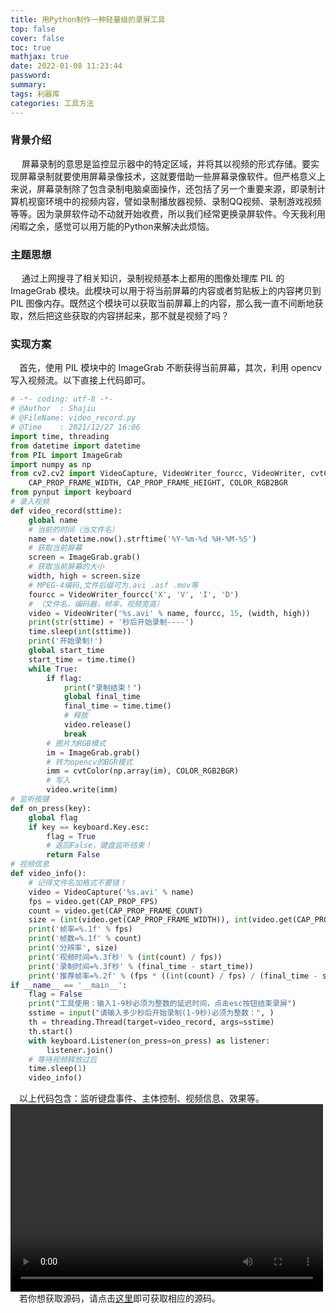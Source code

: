```yaml
---
title: 用Python制作一种轻量级的录屏工具
top: false
cover: false
toc: true
mathjax: true
date: 2022-01-08 11:23:44
password:
summary:
tags: 利器库
categories: 工具方法
---
```

### 背景介绍
&emsp; 屏幕录制的意思是监控显示器中的特定区域，并将其以视频的形式存储。要实现屏幕录制就要使用屏幕录像技术，这就要借助一些屏幕录像软件。但严格意义上来说，屏幕录制除了包含录制电脑桌面操作，还包括了另一个重要来源，即录制计算机视窗环境中的视频内容，譬如录制播放器视频、录制QQ视频、录制游戏视频等等。因为录屏软件动不动就开始收费，所以我们经常更换录屏软件。今天我利用闲暇之余，感觉可以用万能的Python来解决此烦恼。

### 主题思想
&emsp; 通过上网搜寻了相关知识，录制视频基本上都用的图像处理库 PIL 的 ImageGrab 模块。此模块可以用于将当前屏幕的内容或者剪贴板上的内容拷贝到 PIL 图像内存。既然这个模块可以获取当前屏幕上的内容，那么我一直不间断地获取，然后把这些获取的内容拼起来，那不就是视频了吗？
### 实现方案
&emsp;首先，使用 PIL 模块中的 ImageGrab 不断获得当前屏幕，其次，利用 opencv 写入视频流。以下直接上代码即可。
``` python
# -*- coding: utf-8 -*-
# @Author  : Shajiu
# @FileName: video_record.py
# @Time    : 2021/12/27 16:06
import time, threading
from datetime import datetime
from PIL import ImageGrab
import numpy as np
from cv2.cv2 import VideoCapture, VideoWriter_fourcc, VideoWriter, cvtColor, CAP_PROP_FPS, CAP_PROP_FRAME_COUNT, \
    CAP_PROP_FRAME_WIDTH, CAP_PROP_FRAME_HEIGHT, COLOR_RGB2BGR
from pynput import keyboard
# 录入视频
def video_record(sttime):
    global name
    # 当前的时间（当文件名）
    name = datetime.now().strftime('%Y-%m-%d %H-%M-%S')
    # 获取当前屏幕
    screen = ImageGrab.grab()
    # 获取当前屏幕的大小
    width, high = screen.size
    # MPEG-4编码,文件后缀可为.avi .asf .mov等
    fourcc = VideoWriter_fourcc('X', 'V', 'I', 'D')
    # （文件名，编码器，帧率，视频宽高）
    video = VideoWriter('%s.avi' % name, fourcc, 15, (width, high))
    print(str(sttime) + '秒后开始录制----')
    time.sleep(int(sttime))
    print('开始录制!')
    global start_time
    start_time = time.time()
    while True:
        if flag:
            print("录制结束！")
            global final_time
            final_time = time.time()
            # 释放
            video.release()
            break
        # 图片为RGB模式
        im = ImageGrab.grab()
        # 转为opencv的BGR模式
        imm = cvtColor(np.array(im), COLOR_RGB2BGR)
        # 写入
        video.write(imm)
# 监听按键
def on_press(key):
    global flag
    if key == keyboard.Key.esc:
        flag = True
        # 返回False，键盘监听结束！
        return False
# 视频信息
def video_info():
    # 记得文件名加格式不要错！
    video = VideoCapture('%s.avi' % name)
    fps = video.get(CAP_PROP_FPS)
    count = video.get(CAP_PROP_FRAME_COUNT)
    size = (int(video.get(CAP_PROP_FRAME_WIDTH)), int(video.get(CAP_PROP_FRAME_HEIGHT)))
    print('帧率=%.1f' % fps)
    print('帧数=%.1f' % count)
    print('分辨率', size)
    print('视频时间=%.3f秒' % (int(count) / fps))
    print('录制时间=%.3f秒' % (final_time - start_time))
    print('推荐帧率=%.2f' % (fps * ((int(count) / fps) / (final_time - start_time))))
if __name__ == '__main__':
    flag = False
    print("工具使用：输入1-9秒必须为整数的延迟时间，点击esc按钮结束录屏")
    sstime = input("请输入多少秒后开始录制(1-9秒)必须为整数：", )
    th = threading.Thread(target=video_record, args=sstime)
    th.start()
    with keyboard.Listener(on_press=on_press) as listener:
        listener.join()
    # 等待视频释放过后
    time.sleep(1)
    video_info()
 ```
&emsp;以上代码包含：监听键盘事件、主体控制、视频信息、效果等。
<video src="https://www.youtube.com/watch?v=0cdCEDvR5lU" controls="controls" width="500" height="300">您的浏览器不支持播放该视频！</video>
&emsp;若你想获取源码，请点击[这里](https://github.com/Shajiu/PythonObject/blob/main/tool/video_record.py)即可获取相应的源码。

